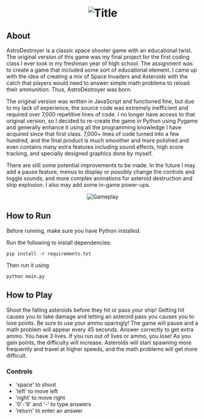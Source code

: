 # <p align=center> ![Title](https://github.com/EMobilio/AstroDestroyer/assets/109104115/983060f9-c930-4f28-968c-8b4aa8354214) </p>


## About
AstroDestroyer is a classic space shooter game with an educational twist. The original version of this game was my final project for the first coding class I ever took in
my freshman year of high school. The assignment was to create a game that included some sort of educational element. I came up with the idea of creating a mix of Space Invaders and Asteroids with the catch that players would need to answer simple math problems to reload their ammunition. Thus, AstroDestroyer was born. 

The original version was written in JavaScript and functioned fine, but due to my lack of experience, the source code was extremely inefficient and required over 7,000 repetitive lines of code. I no longer have access to that original version, so I decided to re-create the game in Python using Pygame and generally enhance it using all the programming knowledge I have acquired since that first class. 7,000+ lines of code turned into a few hundred, and the final product is much smoother and more polished and even contains many extra features including sound effects, high score tracking, and specially designed graphics done by myself.

There are still some potential improvements to be made. In the future I may add a pause feature, menus to display or possibly change the controls and toggle sounds, and more complex animations for asteroid destruction and ship explosion. I also may add some in-game power-ups.

<p align=center><img alt="Gameplay" src="https://github.com/EMobilio/AstroDestroyer/assets/109104115/7c581b69-4f6b-4c76-8efb-8b31ee2a7218"></p>

## How to Run
Before running, make sure you have Python installed.

Run the following to install dependencies:
```
pip install -r requirements.txt 
```
Then run it using
```
python main.py
```

## How to Play
Shoot the falling asteroids before they hit or pass your ship! Getting hit causes you to take damage and letting an asteroid pass you causes you to lose points. Be sure to use your ammo sparingly! The game will pause and a math problem will appear every 45 seconds. Answer correctly to get extra ammo. You have 3 lives. If you run out of lives or ammo, you lose! As you gain points, the difficulty will increase. Asteroids will start spawning more frequently and travel at higher speeds, and the math problems will get more difficult.

### Controls
- 'space' to shoot
- 'left' to move left
- 'right' to move right
- '0'-'9' and '-' to type answers
- 'return' to enter an answer

